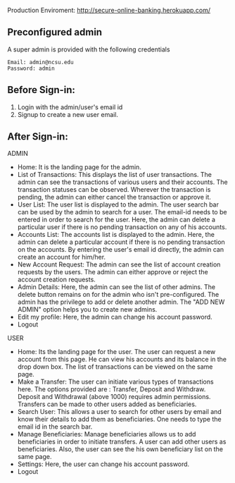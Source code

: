 Production Enviroment: http://secure-online-banking.herokuapp.com/

Preconfigured admin
--------------------------------------------------------------------------------------------------------------------------------
A super admin is provided with the following credentials

    Email: admin@ncsu.edu
    Password: admin
	
Before Sign-in:
--------------------------------------------------------------------------------------------------------------------------------
1. Login with the admin/user's email id
2. Signup to create a new user email.

After Sign-in:
--------------------------------------------------------------------------------------------------------------------------------
ADMIN

* Home: 
It is the landing page for the admin.
* List of Transactions: 
This displays the list of user transactions. The admin can see the transactions of various users and their accounts. The transaction statuses can be observed. Wherever the transaction is pending, the admin can either cancel the transaction or approve it.
* User List:
The user list is displayed to the admin. The user search bar can be used by the admin to search for a user. The email-id needs to be entered in order to search for the user. Here, the admin can delete a particular user if there is no pending transaction on any of his accounts.
* Accounts List:
The accounts list is displayed to the admin. Here, the admin can delete a particular account if there is no pending transaction on the accounts. By entering the user's email id directly, the admin can create an account for him/her.
* New Account Request:
The admin can see the list of account creation requests by the users. The admin can either approve or reject the account creation requests. 
* Admin Details:
Here, the admin can see the list of other admins. The delete button remains on for the admin who isn't pre-configured. The admin has the privilege to add or delete another admin. The "ADD NEW ADMIN" option helps you to create new admins.
* Edit my profile:
Here, the admin can change his account password.
* Logout


USER

* Home: 
Its the landing page for the user. The user can request a new account from this page. He can view his accounts and its balance in the drop down box. The list of transactions can be viewed on the same page.
* Make a Transfer:
The user can initiate various types of transactions here. The options provided are : Transfer, Deposit and Withdraw. Deposit and Withdrawal (above 1000) requires admin permissions. Transfers can be made to other users added as beneficiaries. 
* Search User:
This allows a user to search for other users by email and know their details to add them as beneficiaries. One needs to type the email id in the search bar.
* Manage Beneficiaries:
Manage beneficiaries allows us to add beneficiaries in order to initiate transfers. A user can add other users as beneficiaries. Also, the user can see the his own beneficiary list on the same page.
* Settings:
Here, the user can change his account password.
* Logout
